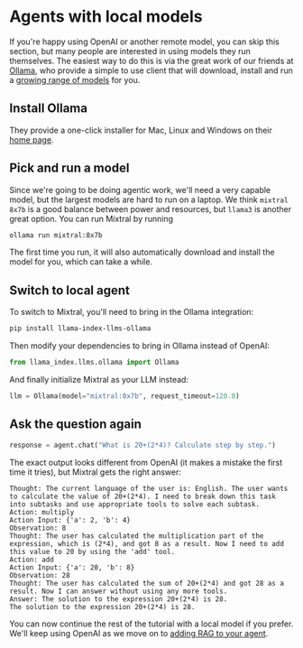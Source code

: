 # Agents with local models

If you're happy using OpenAI or another remote model, you can skip this section, but many people are interested in using models they run themselves. The easiest way to do this is via the great work of our friends at [Ollama](https://ollama.com/), who provide a simple to use client that will download, install and run a [growing range of models](https://ollama.com/library) for you.

## Install Ollama

They provide a one-click installer for Mac, Linux and Windows on their [home page](https://ollama.com/).

## Pick and run a model

Since we're going to be doing agentic work, we'll need a very capable model, but the largest models are hard to run on a laptop. We think `mixtral 8x7b` is a good balance between power and resources, but `llama3` is another great option. You can run Mixtral by running

```bash
ollama run mixtral:8x7b
```

The first time you run, it will also automatically download and install the model for you, which can take a while.

## Switch to local agent

To switch to Mixtral, you'll need to bring in the Ollama integration:

```bash
pip install llama-index-llms-ollama
```

Then modify your dependencies to bring in Ollama instead of OpenAI:

```python
from llama_index.llms.ollama import Ollama
```

And finally initialize Mixtral as your LLM instead:

```python
llm = Ollama(model="mixtral:8x7b", request_timeout=120.0)
```

## Ask the question again

```python
response = agent.chat("What is 20+(2*4)? Calculate step by step.")
```

The exact output looks different from OpenAI (it makes a mistake the first time it tries), but Mixtral gets the right answer:

```
Thought: The current language of the user is: English. The user wants to calculate the value of 20+(2*4). I need to break down this task into subtasks and use appropriate tools to solve each subtask.
Action: multiply
Action Input: {'a': 2, 'b': 4}
Observation: 8
Thought: The user has calculated the multiplication part of the expression, which is (2*4), and got 8 as a result. Now I need to add this value to 20 by using the 'add' tool.
Action: add
Action Input: {'a': 20, 'b': 8}
Observation: 28
Thought: The user has calculated the sum of 20+(2*4) and got 28 as a result. Now I can answer without using any more tools.
Answer: The solution to the expression 20+(2*4) is 28.
The solution to the expression 20+(2*4) is 28.
```

You can now continue the rest of the tutorial with a local model if you prefer. We'll keep using OpenAI as we move on to [adding RAG to your agent](./rag_agent.md).
